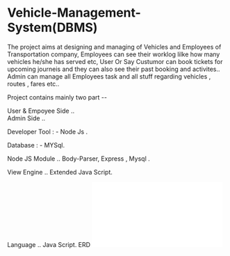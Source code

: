 # Vehicle-Management-System(DBMS)
The project aims at designing and managing of Vehicles and Employees of Transportation company, Employees can see their worklog lilke how many vehicles he/she has served etc,
User Or Say Custumor can book tickets for upcoming journeis and they can also see their past booking and activites..
Admin can manage all Employees task and all stuff regarding vehicles , routes , fares  etc..

Project contains  mainly two part --

User & Empoyee Side ..  
Admin Side .. 

Developer Tool : - Node Js .

Database : - MYSql.

Node JS Module  .. Body-Parser, Express , Mysql .

View Engine     .. Extended Java Script.

Language        .. Java Script.
ERD
![](ERD%20Vehicle%20Managmet%20System.pdf)
